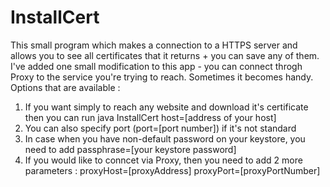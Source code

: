 InstallCert
===========

This small program  which makes a connection to a HTTPS server and allows you to see all certificates that it returns + you can save any of them. I've added one small modification to this app - you can connect throgh Proxy to the service you're trying to reach. Sometimes it becomes handy. Options that are available : 
1. If you want simply to reach any website and download it's certificate then you can run java InstallCert host=[address of your host]
2. You can also specify port (port=[port number]) if it's not standard
3. In case when you have non-default password on your keystore, you need to add passphrase=[your keystore password]
4. If you would like to conncet via Proxy, then you need to add 2 more parameters : proxyHost=[proxyAddress] proxyPort=[proxyPortNumber]
